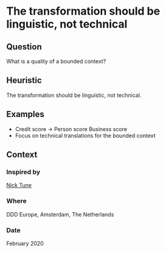 # The transformation should be linguistic, not technical

## Question
What is a quality of a bounded context?

## Heuristic
The transformation should be linguistic, not technical.

## Examples
- Credit score  ->  Person score
                    Business score
- Focus on technical translations for the bounded context

## Context
### Inspired by
[Nick Tune](https://twitter.com/ntcoding)

### Where
DDD Europe, Amsterdam, The Netherlands

### Date
February 2020